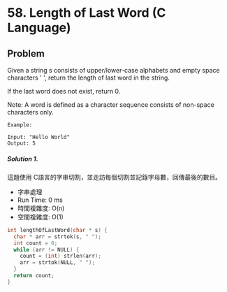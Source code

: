 # 58. Length of Last Word (C Language)

## Problem

Given a string s consists of upper/lower-case alphabets and empty space characters ' ', return the length of last word in the string.

If the last word does not exist, return 0.

Note: A word is defined as a character sequence consists of non-space characters only.

```
Example:

Input: "Hello World"
Output: 5
```

##### Solution 1.

這題使用 C語言的字串切割，並走訪每個切割並記錄字母數，回傳最後的數目。

- 字串處理
- Run Time: 0 ms
- 時間複雜度: O(n)
- 空間複雜度: O(1)

```c
int lengthOfLastWord(char * s) {
  char * arr = strtok(s, " ");
  int count = 0;
  while (arr != NULL) {
    count = (int) strlen(arr);
    arr = strtok(NULL, " ");
  }
  return count;
}
```




